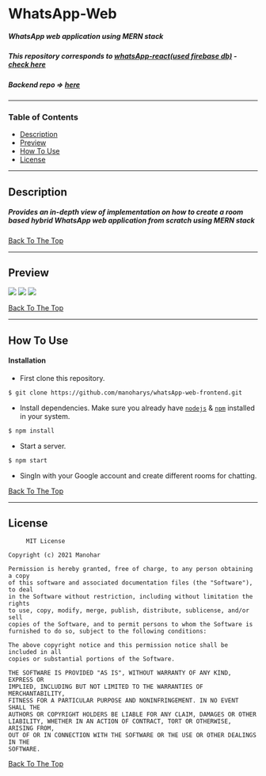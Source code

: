 # WhatsApp-Web

##### WhatsApp web application using MERN stack
##### This repository corresponds to <a href="https://github.com/manoharys/WhatsApp-Web-React"> whatsApp-react(used firebase db)</a> - <a href='https://whatsapp-web-233c7.web.app/'> check here </a>
##### Backend repo => <a href="https://github.com/manoharys/whatsapp-web-backend"> here</a> 
---

### Table of Contents

- [Description](#description)
- [Preview](#preview)
- [How To Use](#how-to-use)
- [License](#license)


---

## Description
  ##### Provides an in-depth view of implementation on how to create a room based hybrid WhatsApp web application from scratch using MERN stack
  
  
   [Back To The Top](#WhatsApp-Web)

---

## Preview
<img src = 'https://github.com/manoharys/WhatsApp-Web-React/blob/master/screenshots/Capture1.JPG'>
<img src = 'https://github.com/manoharys/WhatsApp-Web-React/blob/master/screenshots/Capture2.JPG'>
<img src = 'https://github.com/manoharys/WhatsApp-Web-React/blob/master/screenshots/Capture3.JPG'>


  [Back To The Top](#WhatsApp-Web)

---

## How To Use

#### Installation

- First clone this repository.
```bash
$ git clone https://github.com/manoharys/whatsApp-web-frontend.git
```

- Install dependencies. Make sure you already have [`nodejs`](https://nodejs.org/en/) & [`npm`](https://www.npmjs.com/) installed in your system.
```bash
$ npm install 
```

- Start a server.
```bash
$ npm start
```

- SingIn with your Google account and create different rooms for chatting.

 [Back To The Top](#WhatsApp-Web)
 
---


## License
         MIT License

    Copyright (c) 2021 Manohar

    Permission is hereby granted, free of charge, to any person obtaining a copy
    of this software and associated documentation files (the "Software"), to deal
    in the Software without restriction, including without limitation the rights
    to use, copy, modify, merge, publish, distribute, sublicense, and/or sell
    copies of the Software, and to permit persons to whom the Software is
    furnished to do so, subject to the following conditions:

    The above copyright notice and this permission notice shall be included in all
    copies or substantial portions of the Software.

    THE SOFTWARE IS PROVIDED "AS IS", WITHOUT WARRANTY OF ANY KIND, EXPRESS OR
    IMPLIED, INCLUDING BUT NOT LIMITED TO THE WARRANTIES OF MERCHANTABILITY,
    FITNESS FOR A PARTICULAR PURPOSE AND NONINFRINGEMENT. IN NO EVENT SHALL THE
    AUTHORS OR COPYRIGHT HOLDERS BE LIABLE FOR ANY CLAIM, DAMAGES OR OTHER
    LIABILITY, WHETHER IN AN ACTION OF CONTRACT, TORT OR OTHERWISE, ARISING FROM,
    OUT OF OR IN CONNECTION WITH THE SOFTWARE OR THE USE OR OTHER DEALINGS IN THE
    SOFTWARE.

  [Back To The Top](#WhatsApp-Web)
